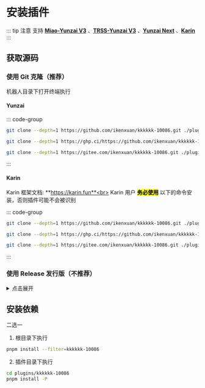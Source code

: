 
# 安装插件
::: tip 注意
支持 [**Miao-Yunzai V3**](https://github.com/yoimiya-kokomi/Miao-Yunzai) 、[**TRSS-Yunzai V3**](https://github.com/TimeRainStarSky/Yunzai) 、[**Yunzai Next**](https://github.com/yunzai-org/yunzaijs) 、[**Karin**](https://github.com/Karinjs/Karin)<br>
:::
## 获取源码

### 使用 Git 克隆（推荐）

机器人目录下打开终端执行
#### Yunzai
::: code-group

```sh [GitHub]
git clone --depth=1 https://github.com/ikenxuan/kkkkkk-10086.git ./plugins/kkkkkk-10086/
```

```sh [Ghproxy]
git clone --depth=1 https://ghp.ci/https://github.com/ikenxuan/kkkkkk-10086.git ./plugins/kkkkkk-10086/
```

```sh [Gitee 可能更新不及时]
git clone --depth=1 https://gitee.com/ikenxuan/kkkkkk-10086.git ./plugins/kkkkkk-10086/
```



:::

#### Karin
Karin 框架文档: **https://karin.fun**<br>
Karin 用户 <mark>**务必使用**</mark> 以下的命令安装，否则插件可能不会被识别

::: code-group

```sh [GitHub]
git clone --depth=1 https://github.com/ikenxuan/kkkkkk-10086.git ./plugins/karin-plugin-kkkkkk-10086/
```

```sh [Ghproxy]
git clone --depth=1 https://ghp.ci/https://github.com/ikenxuan/kkkkkk-10086.git ./plugins/karin-plugin-kkkkkk-10086/
```

```sh [Gitee 可能更新不及时]
git clone --depth=1 https://gitee.com/ikenxuan/kkkkkk-10086.git ./plugins/karin-plugin-kkkkkk-10086/
```
:::


### 使用 Release 发行版（不推荐）

<details>
<summary>点击展开</summary>

<p style="color: red; font-weight: bolder;">不推荐该方式，后续无法通过 Git 进行更新</p>

1. 打开 Release 页面: https://github.com/ikenxuan/kkkkkk-10086/releases
2. 找到最新的版本，下载后缀名为 `.zip` 的压缩包
3. 在 `机器人根目录/plugins/` 中解压该压缩包
4. 完成后插件应在 `机器人根目录/plugins/kkkkkk-10086/`<br>[Karin](#获取源码) 则为 `机器人目录/plugins/karin-plugin-kkkkkk-10086/`


你可以在此处查看发布过的所有版本: [**版本历史**](../other/timeline.md)
</details>

## 安装依赖
二选一
1. 根目录下执行
```sh
pnpm install --filter=kkkkkk-10086
```
2. 插件目录下执行
```sh
cd plugins/kkkkkk-10086
pnpm install -P
```
